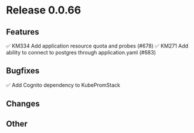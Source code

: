 # Release 0.0.66

## Features

✅ KM334 Add application resource quota and probes (#678)
✅ KM271 Add ability to connect to postgres through application.yaml (#683)

## Bugfixes

✅ Add Cognito dependency to KubePromStack

## Changes

## Other
